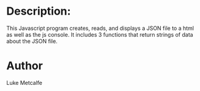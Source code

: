# Description:

This Javascript program creates, reads, and displays a JSON file to a html as well as the js console. It includes 3 functions that return strings of data about the JSON file.


# Author

Luke Metcalfe
